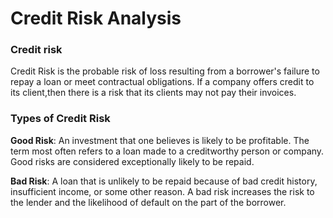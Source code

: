 # Credit Risk Analysis


### Credit risk
Credit Risk is the probable risk of loss resulting from a borrower's failure to repay a loan or meet contractual obligations. If a company offers credit to its client,then there is a risk that its clients may not pay their invoices.

### Types of Credit Risk
**Good Risk**: An investment that one believes is likely to be profitable. The term most often refers to a loan made to a creditworthy person or company. Good risks are considered exceptionally likely to be repaid.

**Bad Risk**: A loan that is unlikely to be repaid because of bad credit history, insufficient income, or some other reason. A bad risk increases the risk to the lender and the likelihood of default on the part of the borrower.

